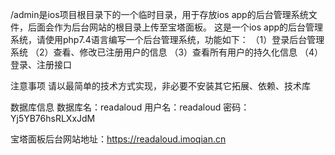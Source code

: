 /admin是ios项目根目录下的一个临时目录，用于存放ios app的后台管理系统文件，后面会作为后台网站的根目录上传至宝塔面板。
这是一个ios app的后台管理系统，请使用php7.4语言编写一个后台管理系统，功能如下：
（1）登录后台管理系统
（2）查看、修改已注册用户的信息
（3）查看所有用户的持久化信息
（4）登录、注册接口

注意事项
请以最简单的技术方式实现，非必要不安装其它拓展、依赖、技术库

数据库信息
数据库名：readaloud
用户名：readaloud
密码：Yj5YB76hsRLXxJdM

宝塔面板后台网站地址：https://readaloud.imoqian.cn